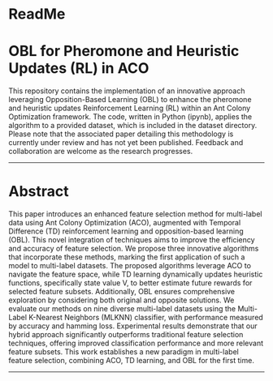 # ReadMe

# OBL for Pheromone and Heuristic Updates (RL) in ACO

This repository contains the implementation of an innovative approach leveraging Opposition-Based Learning (OBL) to enhance the pheromone and heuristic updates Reinforcement Learning (RL) within an Ant Colony Optimization framework. The code, written in Python (ipynb), applies the algorithm to a provided dataset, which is included in the dataset directory. Please note that the associated paper detailing this methodology is currently under review and has not yet been published. Feedback and collaboration are welcome as the research progresses.
*****************************************************************************************

# Abstract

This paper introduces an enhanced feature selection method for multi-label data using Ant Colony Optimization (ACO), augmented with Temporal Difference (TD) reinforcement learning and opposition-based learning (OBL). This novel integration of techniques aims to improve the efficiency and accuracy of feature selection. We propose three innovative algorithms that incorporate these methods, marking the first application of such a model to multi-label datasets. The proposed algorithms leverage ACO to navigate the feature space, while TD learning dynamically updates heuristic functions, specifically state value V, to better estimate future rewards for selected feature subsets. Additionally, OBL ensures comprehensive exploration by considering both original and opposite solutions. We evaluate our methods on nine diverse multi-label datasets using the Multi-Label K-Nearest Neighbors (MLKNN) classifier, with performance measured by accuracy and hamming loss. Experimental results demonstrate that our hybrid approach significantly outperforms traditional feature selection techniques, offering improved classification performance and more relevant feature subsets. This work establishes a new paradigm in multi-label feature selection, combining ACO, TD learning, and OBL for the first time.

*******************************************************************************************

